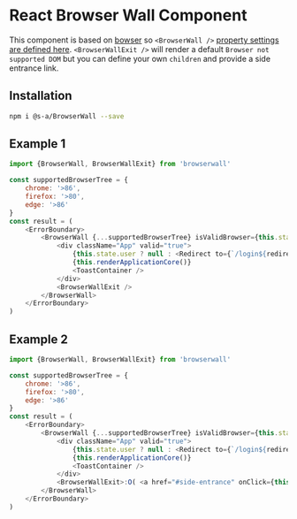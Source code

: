 # React Browser Wall Component


This component is based on [bowser](https://github.com/lancedikson/bowser) so `<BrowserWall />` [property settings are defined here](https://github.com/lancedikson/bowser). `<BrowserWallExit />` will render a default `Browser not supported DOM` but you can define your own `children` and provide a side entrance link.

## Installation

```bash
npm i @s-a/BrowserWall --save
```

## Example 1

```javascript
import {BrowserWall, BrowserWallExit} from 'browserwall'

const supportedBrowserTree = {
	chrome: '>86',
	firefox: '>80',
	edge: '>86'
}
const result = (
	<ErrorBoundary>
		<BrowserWall {...supportedBrowserTree} isValidBrowser={this.state.isValidBrowser}>
			<div className="App" valid="true">
				{this.state.user ? null : <Redirect to={`/login${redirectUri}`}></Redirect>}
				{this.renderApplicationCore()}
				<ToastContainer />
			</div>
			<BrowserWallExit />
		</BrowserWall>
	</ErrorBoundary>
)
```

## Example 2

```javascript
import {BrowserWall, BrowserWallExit} from 'browserwall'

const supportedBrowserTree = {
	chrome: '>86',
	firefox: '>80',
	edge: '>86'
}
const result = (
	<ErrorBoundary>
		<BrowserWall {...supportedBrowserTree} isValidBrowser={this.state.isValidBrowser}>
			<div className="App" valid="true">
				{this.state.user ? null : <Redirect to={`/login${redirectUri}`}></Redirect>}
				{this.renderApplicationCore()}
				<ToastContainer />
			</div>
			<BrowserWallExit>:O( <a href="#side-entrance" onClick={this.onSideEntranceClick.bind(this)}>I feel adventurous. I want to go in anyway.</a></BrowserWallExit>
		</BrowserWall>
	</ErrorBoundary>
)
```
